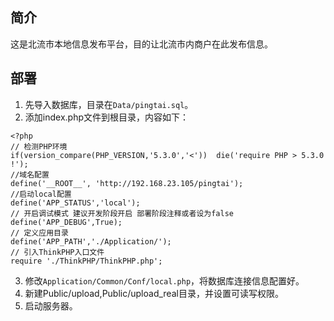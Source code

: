﻿## 简介

这是北流市本地信息发布平台，目的让北流市内商户在此发布信息。

## 部署

1. 先导入数据库，目录在`Data/pingtai.sql`。
2. 添加index.php文件到根目录，内容如下：
````
<?php
// 检测PHP环境
if(version_compare(PHP_VERSION,'5.3.0','<'))  die('require PHP > 5.3.0 !');
//域名配置
define('__ROOT__', 'http://192.168.23.105/pingtai');
//启动local配置
define('APP_STATUS','local');
// 开启调试模式 建议开发阶段开启 部署阶段注释或者设为false
define('APP_DEBUG',True);
// 定义应用目录
define('APP_PATH','./Application/');
// 引入ThinkPHP入口文件
require './ThinkPHP/ThinkPHP.php';

````
3. 修改`Application/Common/Conf/local.php`，将数据库连接信息配置好。
5. 新建Public/upload,Public/upload_real目录，并设置可读写权限。
4. 启动服务器。
